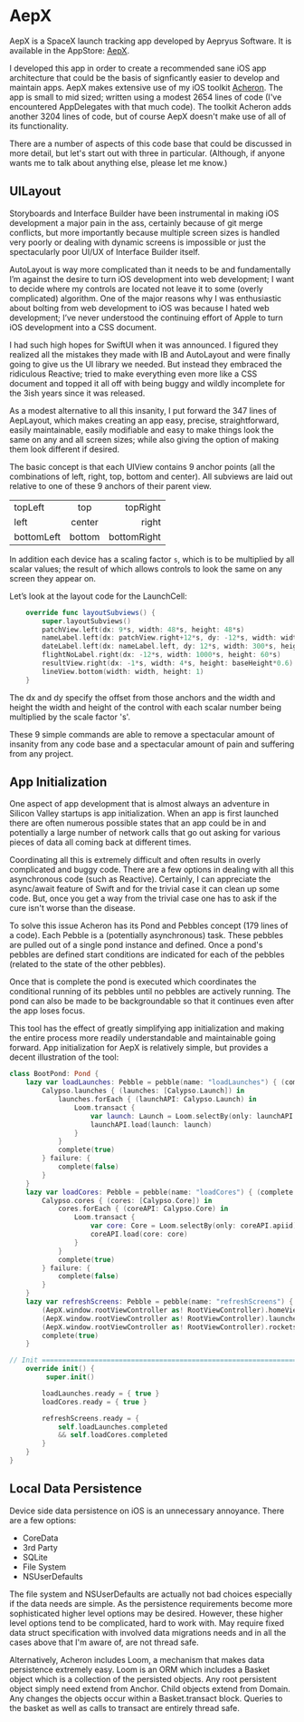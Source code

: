 # AepX

AepX is a SpaceX launch tracking app developed by Aepryus Software.  It is available in the AppStore: [AepX](https://apps.apple.com/us/app/aepx/id1630233662).

I developed this app in order to create a recommended sane iOS app architecture that could be the basis of signficantly easier to develop and maintain apps.  AepX makes extensive use of my iOS toolkit [Acheron](https://github.com/aepryus/Acheron).  The app is small to mid sized; written using a modest 2654 lines of code (I've encountered AppDelegates with that much code).  The toolkit Acheron adds another 3204 lines of code, but of course AepX doesn't make use of all of its functionality.

There are a number of aspects of this code base that could be discussed in more detail, but let's start out with three in particular.  (Although, if anyone wants me to talk about anything else, please let me know.)

## UILayout
Storyboards and Interface Builder have been instrumental in making iOS development a major pain in the ass, certainly because of git merge conflicts, but more importantly because multiple screen sizes is handled very poorly or dealing with dynamic screens is impossible or just the spectacularly poor UI/UX of Interface Builder itself.

AutoLayout is way more complicated than it needs to be and fundamentally I’m against the desire to turn iOS development into web development; I want to decide where my controls are located not leave it to some (overly complicated) algorithm.  One of the major reasons why I was enthusiastic about bolting from web development to iOS was because I hated web development; I’ve never understood the continuing effort of Apple to turn iOS development into a CSS document.

I had such high hopes for SwiftUI when it was announced.  I figured they realized all the mistakes they made with IB and AutoLayout and were finally going to give us the UI library we needed.  But instead they embraced the ridiculous Reactive; tried to make everything even more like a CSS document and topped it all off with being buggy and wildly incomplete for the 3ish years since it was released.

As a modest alternative to all this insanity, I put forward the 347 lines of AepLayout, which makes creating an app easy, precise, straightforward, easily maintainable, easily modifiable and easy to make things look the same on any and all screen sizes; while also giving the option of making them look different if desired.

The basic concept is that each UIView contains 9 anchor points (all the combinations of left, right, top, bottom and center).  All subviews are laid out relative to one of these 9 anchors of their parent view.



|  |  |  |
| :- | :-: | -: |
| topLeft    | top    | topRight    |
| left       | center | right       |
| bottomLeft | bottom | bottomRight |


In addition each device has a scaling factor ```s```, which is to be multiplied by all scalar values; the result of which allows controls to look the same on any screen they appear on.

Let’s look at the layout code for the LaunchCell:

```Swift
	override func layoutSubviews() {
		super.layoutSubviews()
		patchView.left(dx: 9*s, width: 48*s, height: 48*s)
		nameLabel.left(dx: patchView.right+12*s, dy: -12*s, width: width-(patchView.right+12*s)-12*s, height: 40*s)
		dateLabel.left(dx: nameLabel.left, dy: 12*s, width: 300*s, height: 48*s)
		flightNoLabel.right(dx: -12*s, width: 1000*s, height: 60*s)
		resultView.right(dx: -1*s, width: 4*s, height: baseHeight*0.6)
		lineView.bottom(width: width, height: 1)
	}
```


The dx and dy specify the offset from those anchors and the width and height the width and height of the control with each scalar number being multiplied by the scale factor 's'. 

These 9 simple commands are able to remove a spectacular amount of insanity from any code base and a spectacular amount of pain and suffering from any project.

## App Initialization
One aspect of app development that is almost always an adventure in Silicon Valley startups is app initialization.  When an app is first launched there are often numerous possible states that an app could be in and potentially a large number of network calls that go out asking for various pieces of data all coming back at different times.

Coordinating all this is extremely difficult and often results in overly complicated and buggy code.  There are a few options in dealing with all this asynchronous code (such as Reactive).  Certainly, I can appreciate the async/await feature of Swift and for the trivial case it can clean up some code.  But, once you get a way from the trivial case one has to ask if the cure isn't worse than the disease.

To solve this issue Acheron has its Pond and Pebbles concept (179 lines of a code).  Each Pebble is a (potentially asynchronous) task.  These pebbles are pulled out of a single pond instance and defined.  Once a pond's pebbles are defined start conditions are indicated for each of the pebbles (related to the state of the other pebbles).

Once that is complete the pond is executed which coordinates the conditional running of its pebbles until no pebbles are actively running.  The pond can also be made to be backgroundable so that it continues even after the app loses focus.

This tool has the effect of greatly simplifying app initialization and making the entire process more readily understandable and maintainable going forward.  App initialization for AepX is relatively simple, but provides a decent illustration of the tool:

```Swift
class BootPond: Pond {
	lazy var loadLaunches: Pebble = pebble(name: "loadLaunches") { (complete: @escaping (Bool) -> ()) in
        Calypso.launches { (launches: [Calypso.Launch]) in
			launches.forEach { (launchAPI: Calypso.Launch) in
				Loom.transact {
					var launch: Launch = Loom.selectBy(only: launchAPI.apiid) ?? Loom.create()
                    launchAPI.load(launch: launch)
				}
			}
			complete(true)
		} failure: {
			complete(false)
		}
	}
	lazy var loadCores: Pebble = pebble(name: "loadCores") { (complete: @escaping (Bool) -> ()) in
        Calypso.cores { (cores: [Calypso.Core]) in
			cores.forEach { (coreAPI: Calypso.Core) in
				Loom.transact {
					var core: Core = Loom.selectBy(only: coreAPI.apiid) ?? Loom.create()
                    coreAPI.load(core: core)
				}
			}
			complete(true)
		} failure: {
			complete(false)
		}
	}
	lazy var refreshScreens: Pebble = pebble(name: "refreshScreens") { (complete: @escaping (Bool) -> ()) in
		(AepX.window.rootViewController as! RootViewController).homeViewController.loadData()
		(AepX.window.rootViewController as! RootViewController).launchesViewController.loadData()
		(AepX.window.rootViewController as! RootViewController).rocketsViewController.loadData()
		complete(true)
	}

// Init ============================================================================================
	override init() {
		 super.init()

		loadLaunches.ready = { true }
		loadCores.ready = { true }

		refreshScreens.ready = {
			self.loadLaunches.completed
			&& self.loadCores.completed
		}
	}
}
```

## Local Data Persistence

Device side data persistence on iOS is an unnecessary annoyance.  There are a few options:
- CoreData
- 3rd Party
- SQLite
- File System
- NSUserDefaults

The file system and NSUserDefaults are actually not bad choices especially if the data needs are simple.  As the persistence requirements become more sophisticated higher level options may be desired.  However, these higher level options tend to be complicated, hard to work with.  May require fixed data struct specification with involved data migrations needs and in all the cases above that I'm aware of, are not thread safe.

Alternatively, Acheron includes Loom, a mechanism that makes data persistence extremely easy.  Loom is an ORM which includes a Basket object which is a collection of the persisted objects.  Any root persistent object simply need extend from Anchor.  Child objects extend from Domain.  Any changes the objects occur within a Basket.transact block.  Queries to the basket as well as calls to transact are entirely thread safe.
